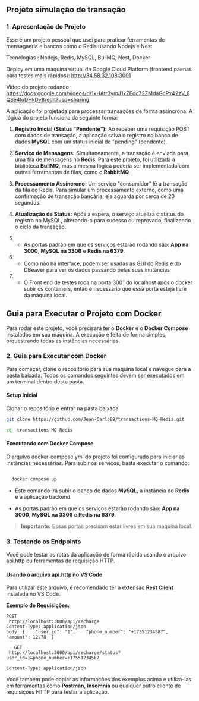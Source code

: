 Projeto simulação de transação
---------------------------------------
### 1\. Apresentação do Projeto
Esse é um projeto pessoal que usei para praticar ferramentas de mensagaeria e bancos como o Redis usando Nodejs e Nest

Tecnologias : Nodejs, Redis, MySQL, BullMQ, Nest, Docker

Deploy em uma maquina virtual da Google Cloud Platform (frontend paenas para testes mais rápidos): http://34.58.32.108:3001

Vídeo do projeto rodando : https://docs.google.com/videos/d/1xHAtr3ymJ1xZEdc72ZMdaGcPx42zV_6QSe4loDHkDy8/edit?usp=sharing

A aplicação foi projetada para processar transações de forma assíncrona. A lógica do projeto funciona da seguinte forma:

1.  **Registro Inicial (Status "Pendente"):** Ao receber uma requisição POST com dados de transação, a aplicação salva o registro no banco de dados **MySQL** com um status inicial de "pending" (pendente).
    
2.  **Serviço de Mensagens:** Simultaneamente, a transação é enviada para uma fila de mensagens no **Redis**. Para este projeto, foi utilizada a biblioteca **BullMQ**, mas a mesma lógica poderia ser implementada com outras ferramentas de filas, como o **RabbitMQ** 
    
3.  **Processamento Assíncrono:** Um serviço "consumidor" lê a transação da fila do Redis. Para simular um processamento externo, como uma confirmação de transação bancária, ele aguarda por cerca de 20 segundos.
    
4.  **Atualização de Status:** Após a espera, o serviço atualiza o status do registro no MySQL, alterando-o para sucesso ou reprovado, finalizando o ciclo da transação.
    
5. *   As portas padrão em que os serviços estarão rodando são: **App na 3000**, **MySQL na 3306** e **Redis na 6379**.

6. * Como não há interface, podem ser usadas as GUI do Redis e do DBeaver para ver os dados passando pelas suas inntâncias

7. * O Front end de testes roda na porta 3001 do localhost após o docker subir os containers, então é necessário que essa porta esteja livre da máquina local.


Guia para Executar o Projeto com Docker
---------------------------------------

Para rodar este projeto, você precisará ter o **Docker** e o **Docker Compose** instalados em sua máquina. A execução é feita de forma simples, orquestrando todas as instâncias necessárias.


### 2\. Guia para Executar com Docker

Para começar, clone o repositório para sua máquina local e navegue para a pasta baixada. Todos os comandos seguintes devem ser executados em um terminal dentro desta pasta.

#### **Setup Inicial**

Clonar o repositório e entrar na pasta baixada



```bash
git clone https://github.com/Jean-Carlo89/transactions-MQ-Redis.git

```


```bash
cd  transactions-MQ-Redis
```


#### **Executando com Docker Compose**

O arquivo docker-compose.yml do projeto foi configurado para iniciar as instâncias necessárias. Para subir os serviços, basta executar o comando:

```Bash

  docker compose up
 ```

*   Este comando irá subir o banco de dados **MySQL**, a instância do **Redis** e a aplicação backend.
    
*   As portas padrão em que os serviços estarão rodando são: **App na 3000**, **MySQL na 3306** e **Redis na 6379**.
    

> **Importante:** Essas portas precisam estar livres em sua máquina local.

### 3\. Testando os Endpoints

Você pode testar as rotas da aplicação de forma rápida usando o arquivo api.http ou ferramentas de requisição HTTP.

#### **Usando o arquivo api.http no VS Code**

Para utilizar este arquivo, é recomendado ter a extensão [**Rest Client**](https://marketplace.visualstudio.com/items?itemName=humao.rest-client) instalada no VS Code.

**Exemplo de Requisições:**

```
POST
 http://localhost:3000/api/recharge
Content-Type: application/json
body: {    "user_id": "1",    "phone_number": "+17551234587",    "amount": 12.78  } 
```

```
   GET
 http://localhost:3000/api/recharge/status?user_id=1&phone_number=+17551234587

Content-Type: application/json   
```


Você também pode copiar as informações dos exemplos acima e utilizá-las em ferramentas como **Postman**, **Insomnia** ou qualquer outro cliente de requisições HTTP para testar a aplicação.
